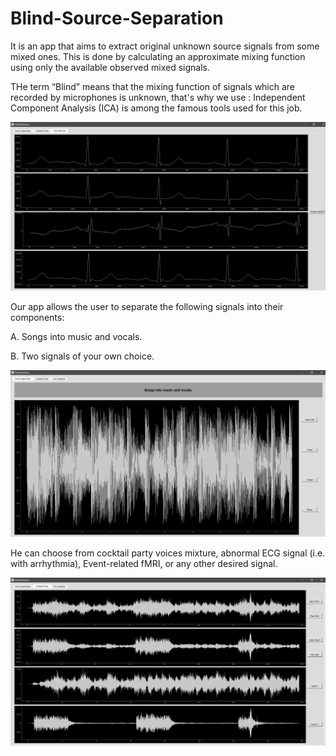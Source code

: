 # Blind-Source-Separation

It is an app that aims to extract original unknown source signals from some mixed ones. This is done by calculating an approximate mixing function using only the available observed mixed signals.

THe term “Blind” means that the mixing function of signals which are recorded by microphones is unknown, that's why we use : Independent Component Analysis (ICA) is among the famous tools used for this job.

![Result 1:](Results/43.png)

Our app allows the user to separate the following signals into their components:

A. Songs into music and vocals.

B. Two signals of your own choice.

![Result 2:](Results/41.png)

He can choose from cocktail party voices mixture, abnormal ECG signal (i.e.
with arrhythmia), Event-related fMRI, or any other desired signal.

![Result 3:](Results/42.png)
